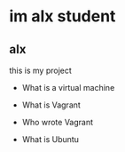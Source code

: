# im alx student

## alx

this is my project

* What is a virtual machine

* What is Vagrant

* Who wrote Vagrant

* What is Ubuntu

